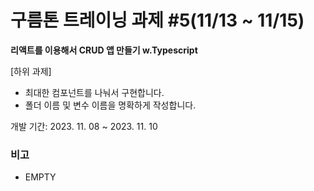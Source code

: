 # 구름톤 트레이닝 과제 #5(11/13 ~ 11/15)

**리액트를 이용해서 CRUD 앱 만들기 w.Typescript**

[하위 과제]

-   최대한 컴포넌트를 나눠서 구현합니다.
-   폴더 이름 및 변수 이름을 명확하게 작성합니다.

개발 기간: 2023. 11. 08 ~ 2023. 11. 10

### 비고

-   EMPTY
